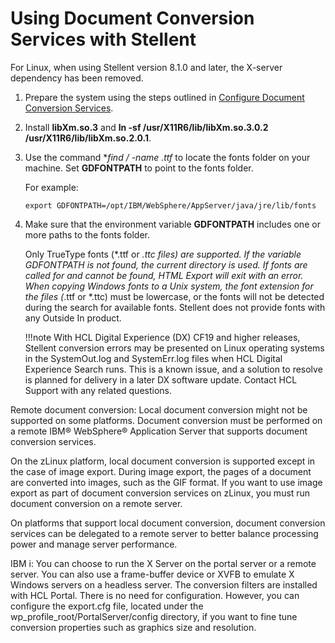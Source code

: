 # Using Document Conversion Services with Stellent

For Linux, when using Stellent version 8.1.0 and later, the X-server dependency has been removed.

1.  Prepare the system using the steps outlined in [Configure Document Conversion Services](../../manage_content/dcs/configuration/index.md).

2.  Install **libXm.so.3** and **ln -sf /usr/X11R6/lib/libXm.so.3.0.2 /usr/X11R6/lib/libXm.so.2.0.1**.

3.  Use the command **find / -name *.ttf** to locate the fonts folder on your machine. Set **GDFONTPATH** to point to the fonts folder.

    For example:

    ```
    export GDFONTPATH=/opt/IBM/WebSphere/AppServer/java/jre/lib/fonts
    ```

4.  Make sure that the environment variable **GDFONTPATH** includes one or more paths to the fonts folder.

    Only TrueType fonts (*.ttf or *.ttc files) are supported. If the variable GDFONTPATH is not found, the current directory is used. If fonts are called for and cannot be found, HTML Export will exit with an error. When copying Windows fonts to a Unix system, the font extension for the files (*.ttf or *.ttc) must be lowercase, or the fonts will not be detected during the search for available fonts. Stellent does not provide fonts with any Outside In product.

    !!!note
        With HCL Digital Experience (DX) CF19 and higher releases, Stellent conversion errors may be presented on Linux operating systems in the SystemOut.log and SystemErr.log files when HCL Digital Experience Search runs. This is a known issue, and a solution to resolve is planned for delivery in a later DX software update. Contact HCL Support with any related questions.


Remote document conversion: Local document conversion might not be supported on some platforms. Document conversion must be performed on a remote IBM® WebSphere® Application Server that supports document conversion services.

On the zLinux platform, local document conversion is supported except in the case of image export. During image export, the pages of a document are converted into images, such as the GIF format. If you want to use image export as part of document conversion services on zLinux, you must run document conversion on a remote server.

On platforms that support local document conversion, document conversion services can be delegated to a remote server to better balance processing power and manage server performance.

IBM i: You can choose to run the X Server on the portal server or a remote server. You can also use a frame-buffer device or XVFB to emulate X Windows servers on a headless server. The conversion filters are installed with HCL Portal. There is no need for configuration. However, you can configure the export.cfg file, located under the wp_profile_root/PortalServer/config directory, if you want to fine tune conversion properties such as graphics size and resolution.



